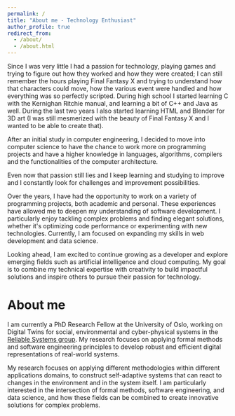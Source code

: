 ```yaml
---
permalink: /
title: "About me - Technology Enthusiast"
author_profile: true
redirect_from: 
  - /about/
  - /about.html
---
```


Since I was very little I had a passion for technology, playing games and trying to figure out how they worked and how they were created; I can still remember the hours playing Final Fantasy X and trying to understand how that characters could move, how the various event were handled and how everything was so perfectly scripted. During high school I started learning C with the Kernighan Ritchie manual, and learning a bit of C++ and Java as well. During the last two years I also started learning HTML and Blender for 3D art (I was still mesmerized with the beauty of Final Fantasy X and I wanted to be able to create that).

After an initial study in computer engineering, I decided to move into computer science to have the chance to work more on programming projects and have a higher knowledge in languages, algorithms, compilers and the functionalities of the computer architecture.

Even now that passion still lies and I keep learning and studying to improve and I constantly look for challenges and improvement possibilities.

Over the years, I have had the opportunity to work on a variety of programming projects, both academic and personal. These experiences have allowed me to deepen my understanding of software development. I particularly enjoy tackling complex problems and finding elegant solutions, whether it's optimizing code performance or experimenting with new technologies. Currently, I am focused on expanding my skills in web development and data science.

Looking ahead, I am excited to continue growing as a developer and explore emerging fields such as artificial intelligence and cloud computing. My goal is to combine my technical expertise with creativity to build impactful solutions and inspire others to pursue their passion for technology.

About me
======
I am currently a PhD Research Fellow at the University of Oslo, working on Digital Twins for social, environmental and cyber-physical systems in the [Reliable Systems group](https://www.mn.uio.no/ifi/english/research/groups/psy/). My research focuses on applying formal methods and software engineering principles to develop robust and efficient digital representations of real-world systems.

My research focuses on applying different methodologies within different applications domains, to construct self-adaptive systems that can react to changes in the environment and in the system itself. I am particularly interested in the intersection of formal methods, software engineering, and data science, and how these fields can be combined to create innovative solutions for complex problems.
